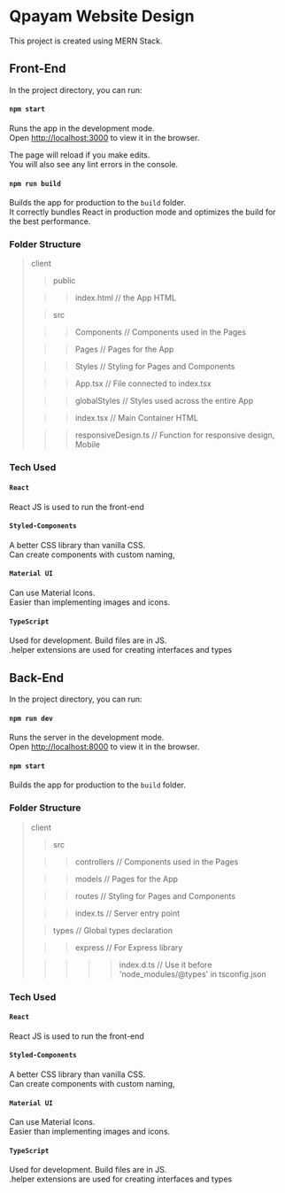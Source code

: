 # Qpayam Website Design

This project is created using MERN Stack.

## Front-End

In the project directory, you can run:

#### `npm start`

Runs the app in the development mode.\
Open [http://localhost:3000](http://localhost:3000) to view it in the browser.

The page will reload if you make edits.\
You will also see any lint errors in the console.

#### `npm run build`

Builds the app for production to the `build` folder.\
It correctly bundles React in production mode and optimizes the build for the best performance.

### Folder Structure

> client
>
> > public
>
> > > index.html // the App HTML
>
> > src
>
> > > Components // Components used in the Pages
>
> > > Pages // Pages for the App
>
> > > Styles // Styling for Pages and Components
>
> > > App.tsx // File connected to index.tsx
>
> > > globalStyles // Styles used across the entire App
>
> > > index.tsx // Main Container HTML
>
> > > responsiveDesign.ts // Function for responsive design, Mobile

### Tech Used

#### `React`

React JS is used to run the front-end

#### `Styled-Components`

A better CSS library than vanilla CSS.\
Can create components with custom naming,

#### `Material UI`

Can use Material Icons.\
Easier than implementing images and icons.

#### `TypeScript`

Used for development. Build files are in JS.\
.helper extensions are used for creating interfaces and types

## Back-End

In the project directory, you can run:

#### `npm run dev`

Runs the server in the development mode.\
Open [http://localhost:8000](http://localhost:8000) to view it in the browser.

#### `npm start`

Builds the app for production to the `build` folder.

### Folder Structure

> client
>
> > src
>
> > > controllers // Components used in the Pages
>
> > > models // Pages for the App
>
> > > routes // Styling for Pages and Components
>
> > > index.ts // Server entry point
>
> > types // Global types declaration
>
> > > express // For Express library
>
> > > > > index.d.ts // Use it before 'node_modules/@types' in tsconfig.json

### Tech Used

#### `React`

React JS is used to run the front-end

#### `Styled-Components`

A better CSS library than vanilla CSS.\
Can create components with custom naming,

#### `Material UI`

Can use Material Icons.\
Easier than implementing images and icons.

#### `TypeScript`

Used for development. Build files are in JS.\
.helper extensions are used for creating interfaces and types
